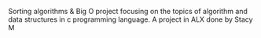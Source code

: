 Sorting algorithms & Big O project focusing on the topics of algorithm and data structures in c programming language. A project in ALX done by Stacy M
